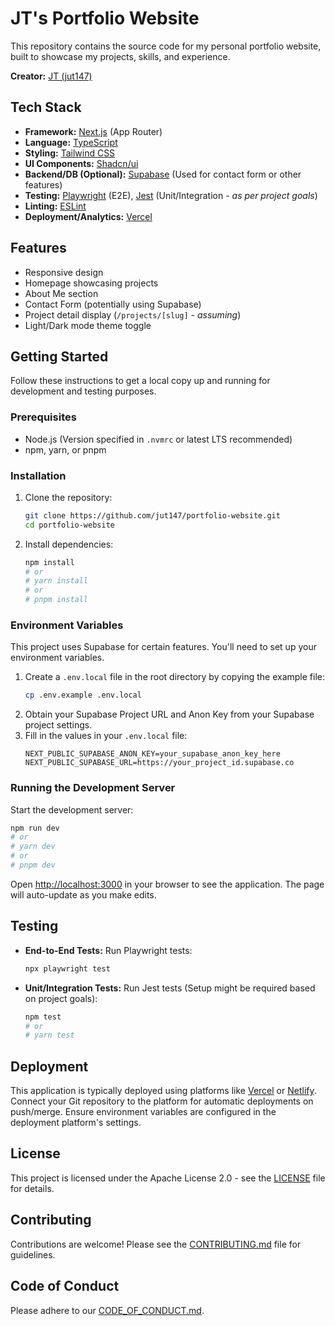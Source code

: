# JT's Portfolio Website

This repository contains the source code for my personal portfolio website, built to showcase my projects, skills, and experience.

**Creator:** [JT (jut147)](https://github.com/jut147)

<!-- Optional: Add a link to the live demo once available -->
<!-- [Live Demo](https://your-portfolio-url.com) -->

<!-- Optional: Add a screenshot or GIF here -->
<!-- ![Portfolio Screenshot](./path/to/screenshot.png) -->

## Tech Stack

*   **Framework:** [Next.js](https://nextjs.org/) (App Router)
*   **Language:** [TypeScript](https://www.typescriptlang.org/)
*   **Styling:** [Tailwind CSS](https://tailwindcss.com/)
*   **UI Components:** [Shadcn/ui](https://ui.shadcn.com/)
*   **Backend/DB (Optional):** [Supabase](https://supabase.io/) (Used for contact form or other features)
*   **Testing:** [Playwright](https://playwright.dev/) (E2E), [Jest](https://jestjs.io/) (Unit/Integration - *as per project goals*)
*   **Linting:** [ESLint](https://eslint.org/)
*   **Deployment/Analytics:** [Vercel](https://vercel.com/)

## Features

*   Responsive design
*   Homepage showcasing projects
*   About Me section
*   Contact Form (potentially using Supabase)
*   Project detail display (`/projects/[slug]` - *assuming*)
*   Light/Dark mode theme toggle

## Getting Started

Follow these instructions to get a local copy up and running for development and testing purposes.

### Prerequisites

*   Node.js (Version specified in `.nvmrc` or latest LTS recommended)
*   npm, yarn, or pnpm

### Installation

1.  Clone the repository:
    ```bash
    git clone https://github.com/jut147/portfolio-website.git
    cd portfolio-website
    ```
2.  Install dependencies:
    ```bash
    npm install
    # or
    # yarn install
    # or
    # pnpm install
    ```

### Environment Variables

This project uses Supabase for certain features. You'll need to set up your environment variables.

1.  Create a `.env.local` file in the root directory by copying the example file:
    ```bash
    cp .env.example .env.local
    ```
2.  Obtain your Supabase Project URL and Anon Key from your Supabase project settings.
3.  Fill in the values in your `.env.local` file:
    ```dotenv
    NEXT_PUBLIC_SUPABASE_ANON_KEY=your_supabase_anon_key_here
    NEXT_PUBLIC_SUPABASE_URL=https://your_project_id.supabase.co
    ```

### Running the Development Server

Start the development server:

```bash
npm run dev
# or
# yarn dev
# or
# pnpm dev
```

Open [http://localhost:3000](http://localhost:3000) in your browser to see the application. The page will auto-update as you make edits.

## Testing

*   **End-to-End Tests:** Run Playwright tests:
    ```bash
    npx playwright test
    ```
*   **Unit/Integration Tests:** Run Jest tests (Setup might be required based on project goals):
    ```bash
    npm test
    # or
    # yarn test
    ```

## Deployment

This application is typically deployed using platforms like [Vercel](https://vercel.com/) or [Netlify](https://www.netlify.com/). Connect your Git repository to the platform for automatic deployments on push/merge. Ensure environment variables are configured in the deployment platform's settings.

## License

This project is licensed under the Apache License 2.0 - see the [LICENSE](LICENSE) file for details.

## Contributing

Contributions are welcome! Please see the [CONTRIBUTING.md](CONTRIBUTING.md) file for guidelines.

## Code of Conduct

Please adhere to our [CODE_OF_CONDUCT.md](CODE_OF_CONDUCT.md).
